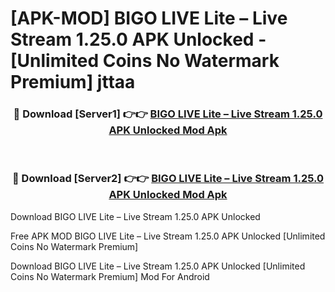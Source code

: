 # [APK-MOD] BIGO LIVE Lite – Live Stream 1.25.0 APK Unlocked - [Unlimited Coins No Watermark Premium] jttaa



<div align="center">
<h3>🔴 Download [Server1] 👉👉 <a href="https://momento.my/?title=BIGO_LIVE_Lite_–_Live_Stream_1.25.0_APK_Unlocked">BIGO LIVE Lite – Live Stream 1.25.0 APK Unlocked Mod Apk</a></h3><br>

<h3>🔴 Download [Server2] 👉👉 <a href="https://momento.my/?title=BIGO_LIVE_Lite_–_Live_Stream_1.25.0_APK_Unlocked">BIGO LIVE Lite – Live Stream 1.25.0 APK Unlocked Mod Apk</a></h3>
</div>



Download BIGO LIVE Lite – Live Stream 1.25.0 APK Unlocked 

Free APK MOD BIGO LIVE Lite – Live Stream 1.25.0 APK Unlocked [Unlimited Coins No Watermark Premium]

Download BIGO LIVE Lite – Live Stream 1.25.0 APK Unlocked [Unlimited Coins No Watermark Premium] Mod For Android
